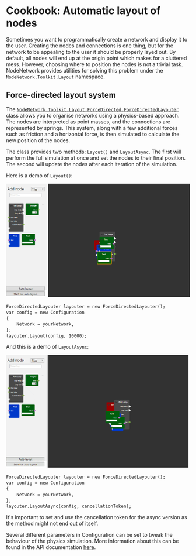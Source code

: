 # Cookbook: Automatic layout of nodes

Sometimes you want to programmatically create a network and display it to the user.
Creating the nodes and connections is one thing, but for the network to be appealing to the user it should be properly layed out. By default, all nodes will end up at the origin point which makes for a cluttered mess.
However, choosing where to position the nodes is not a trivial task.
NodeNetwork provides utilities for solving this problem under the `NodeNetwork.Toolkit.Layout` namespace.

## Force-directed layout system

The [`NodeNetwork.Toolkit.Layout.ForceDirected.ForceDirectedLayouter`](/NodeNetwork/api/api/NodeNetwork.Toolkit.Layout.ForceDirected.ForceDirectedLayouter.html) class allows you to organise networks using a physics-based approach. The nodes are interpreted as point masses, and the connections are represented by springs. This system, along with a few additional forces such as friction and a horizontal force, is then simulated to calculate the new position of the nodes.

The class provides two methods: `Layout()` and `LayoutAsync`. The first will perform the full simulation at once and set the nodes to their final position. The second will update the nodes after each iteration of the simulation.

Here is a demo of `Layout()`:

![](img/layout/instant.gif)

```
ForceDirectedLayouter layouter = new ForceDirectedLayouter();
var config = new Configuration
{
    Network = yourNetwork,
};
layouter.Layout(config, 10000);
```

And this is a demo of `LayoutAsync`:

![](img/layout/live.gif)

```
ForceDirectedLayouter layouter = new ForceDirectedLayouter();
var config = new Configuration
{
    Network = yourNetwork,
};
layouter.LayoutAsync(config, cancellationToken);
```

It's important to set and use the cancellation token for the async version as the method might not end out of itself.

Several different parameters in Configuration can be set to tweak the behaviour of the physics simulation.
More information about this can be found in the API documentation [here](/NodeNetwork/api/api/NodeNetwork.Toolkit.Layout.ForceDirected.Configuration.html).